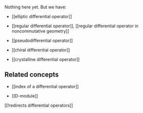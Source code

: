 

Nothing here yet. But we have:

* [[elliptic differential operator]]

* [[regular differential operator]], [[regular differential operator in noncommutative geometry]]

* [[pseudodifferential operator]]

* [[chiral differential operator]]

* [[crystalline differential operator]]


## Related concepts

* [[index of a differential operator]]

* [[D-module]]

[[!redirects differential operators]]